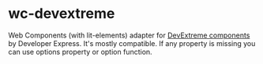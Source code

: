 # wc-devextreme
Web Components (with lit-elements) adapter for [DevExtreme components](https://github.com/DevExpress/DevExtreme) by Developer Express.
It's mostly compatible. If any property is missing you can use options property or option function.
